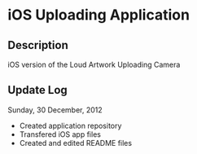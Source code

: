 iOS Uploading Application
=========================

Description
-----------
  iOS version of the Loud Artwork Uploading Camera
  
  
Update Log
----------

Sunday, 30 December, 2012
- Created application repository
- Transfered iOS app files
- Created and edited README files

